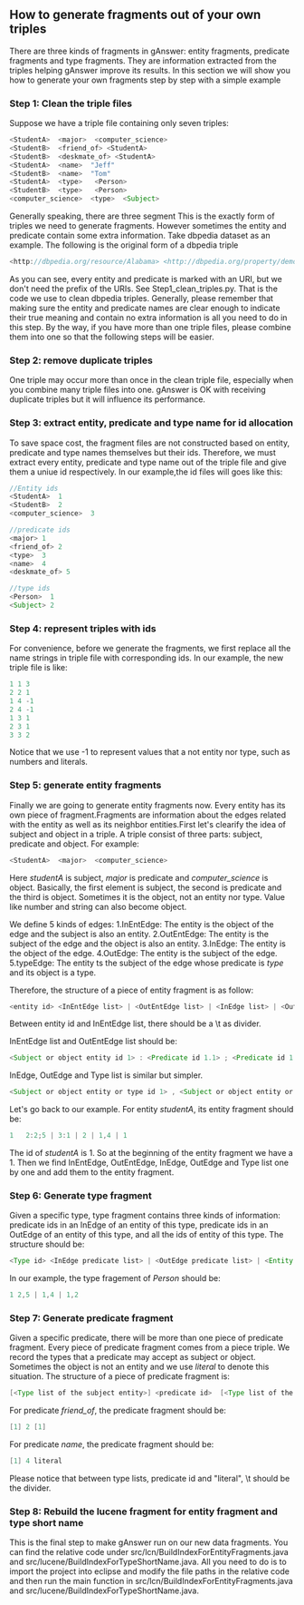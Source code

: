 ## How to generate fragments out of your own triples
There are three kinds of fragments in gAnswer: entity fragments, predicate fragments and type fragments. They are information extracted from the triples helping gAnswer improve its results. In this section we will show you how to generate your own fragments step by step with a simple example

### Step 1: Clean the triple files
Suppose we have a triple file containing only seven triples:
```java
<StudentA>  <major>  <computer_science>
<StudentB>  <friend_of> <StudentA>
<StudentB>  <deskmate_of> <StudentA>
<StudentA>  <name>  "Jeff"
<StudentB>  <name>  "Tom"
<StudentA>  <type>   <Person>
<StudentB>  <type>   <Person>
<computer_science>  <type>  <Subject>
```
Generally speaking, there are three segment
This is the exactly form of triples we need to generate fragments. However sometimes the entity and predicate contain some extra information. Take dbpedia dataset as an example. The following is the original form of a dbpedia triple
```java
<http://dbpedia.org/resource/Alabama> <http://dbpedia.org/property/demonym> <http://dbpedia.org/resource/Adjectivals_and_demonyms_for_U.S._states> .
```
As you can see, every entity and predicate is marked with an URI, but we don't need the prefix of the URIs. See Step1_clean_triples.py. That is the code we use to clean dbpedia triples. 
Generally, please remember that making sure the entity and predicate names are clear enough to indicate their true meaning and contain no extra information is all you need to do in this step.
By the way, if you have more than one triple files, please combine them into one so that the following steps will be easier.

### Step 2: remove duplicate triples
One triple may occur more than once in the clean triple file, especially when you combine many triple files into one.
gAnswer is OK with receiving duplicate triples but it will influence its performance.

### Step 3: extract entity, predicate and type name for id allocation
To save space cost, the fragment files are not constructed based on entity, predicate and type names themselves but their ids. Therefore, we must extract every entity, predicate and type name out of the triple file and give them a uniue id respectively. In our example,the id files will goes like this:
```java
//Entity ids
<StudentA>  1
<StudentB>  2
<computer_science>  3

//predicate ids
<major> 1
<friend_of> 2
<type>  3
<name>  4
<deskmate_of> 5

//type ids
<Person>  1
<Subject> 2
```

### Step 4: represent triples with ids
For convenience, before we generate the fragments, we first replace all the name strings in triple file with corresponding ids.
In our example, the new triple file is like:
```java
1 1 3
2 2 1
1 4 -1
2 4 -1
1 3 1
2 3 1
3 3 2
```
Notice that we use -1 to represent values that a not entity nor type, such as numbers and literals.

### Step 5: generate entity fragments
Finally we are going to generate entity fragments now. Every entity has its own piece of fragment.Fragments are information about the edges related with the entity as well as its neighbor entities.First let's clearify the idea of subject and object in a triple. A triple consist of three parts: subject, predicate and object. For example:
```java
<StudentA>  <major>  <computer_science>
```
Here *studentA* is subject, *major* is predicate and *computer_science* is object. Basically, the first element is subject, the second is predicate and the third is object. Sometimes it is the object, not an entity nor type. Value like number and string can also become object.

We define 5 kinds of edges:
1.InEntEdge: The entity is the object of the edge and the subject is also an entity.
2.OutEntEdge: The entity is the subject of the edge and the object is also an entity.
3.InEdge: The entity is the object of the edge.
4.OutEdge: The entity is the subject of the edge.
5.typeEdge: The entity ts the subject of the edge whose predicate is *type* and its object is a type.

Therefore, the structure of a piece of entity fragment is as follow:
```java
<entity id> <InEntEdge list> | <OutEntEdge list> | <InEdge list> | <OutEdge list> | <Type list>
```
Between entity id and InEntEdge list, there should be a \t as divider.

InEntEdge list and OutEntEdge list should be:
```java
<Subject or object entity id 1> : <Predicate id 1.1> ; <Predicate id 1.2> ; ...... , <Subject or object entity id 2> : <Predicate id 2.1> ; <Predicate id 2.2> ; ......
```
InEdge, OutEdge and Type list is similar but simpler.
```java
<Subject or object entity or type id 1> , <Subject or object entity or type id 2>, <Subject or object entity or type id 3>......
```

Let's go back to our example. For entity *studentA*, its entity fragment should be:
```java
1   2:2;5 | 3:1 | 2 | 1,4 | 1 
```
The id of *studentA* is 1. So at the beginning of the entity fragment we have a 1. Then we find InEntEdge, OutEntEdge, InEdge, OutEdge and Type list one by one and add them to the entity fragment.

### Step 6: Generate type fragment
Given a specific type, type fragment contains three kinds of information: predicate ids in an InEdge of an entity of this type, predicate ids in an OutEdge of an entity of this type, and all the ids of entity of this type. The structure should be:
```java
<Type id> <InEdge predicate list> | <OutEdge predicate list> | <Entity list>
```
In our example, the type fragement of *Person* should be:
```java
1 2,5 | 1,4 | 1,2
```

### Step 7: Generate predicate fragment
Given a specific predicate, there will be more than one piece of predicate fragment. Every piece of predicate fragment comes from a piece triple. We record the types that a predicate may accept as subject or object. Sometimes the object is not an entity and we use *literal* to denote this situation.
The structure of a piece of predicate fragment is:
```java
[<Type list of the subject entity>] <predicate id>  [<Type list of the object entity> or "literal"]
```
For predicate *friend_of*, the predicate fragment should be:
```java
[1] 2 [1]
```

For predicate *name*, the predicate fragment should be:
```java
[1] 4 literal
```

Please notice that between type lists, predicate id and "literal", \t should be the divider.

### Step 8: Rebuild the lucene fragment for entity fragment and type short name
This is the final step to make gAnswer run on our new data fragments. You can find the relative code under src/lcn/BuildIndexForEntityFragments.java and src/lucene/BuildIndexForTypeShortName.java. All you need to do is to import the project into eclipse and modify the file paths in the relative code and then run the main function in src/lcn/BuildIndexForEntityFragments.java and src/lucene/BuildIndexForTypeShortName.java.

